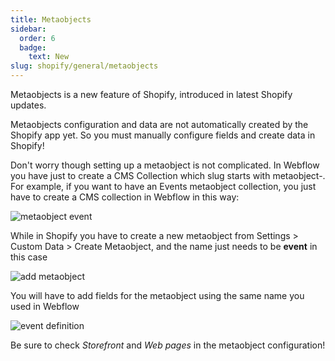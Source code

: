 ```yaml
---
title: Metaobjects
sidebar:
  order: 6
  badge: 
    text: New
slug: shopify/general/metaobjects
---
```


Metaobjects is a new feature of Shopify, introduced in latest Shopify updates.

Metaobjects configuration and data are not automatically created by the Shopify app yet. So you must manually configure fields and create data in Shopify!

Don't worry though setting up a metaobject is not complicated.
In Webflow you have just to create a CMS Collection which slug starts with metaobject-. For example, if you want to have an Events metaobject collection, you just have to create a CMS collection in Webflow in this way:

![metaobject event](/images/metaobject-event.png)


While in Shopify you have to create a new metaobject from Settings > Custom Data > Create Metaobject, and the name just needs to be **event** in this case

![add metaobject](/images/add-metaobject.png)

You will have to add fields for the metaobject using the same name you used in Webflow

![event definition](/images/event-definition.png)

Be sure to check *Storefront* and *Web pages* in the metaobject configuration!

